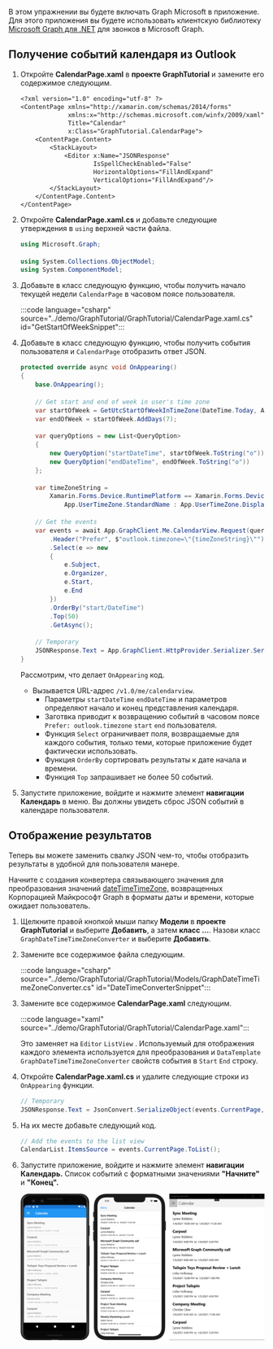 <!-- markdownlint-disable MD002 MD041 -->

В этом упражнении вы будете включать Graph Microsoft в приложение. Для этого приложения вы будете использовать клиентскую библиотеку [Microsoft Graph для .NET](https://github.com/microsoftgraph/msgraph-sdk-dotnet) для звонков в Microsoft Graph.

## <a name="get-calendar-events-from-outlook"></a>Получение событий календаря из Outlook

1. Откройте **CalendarPage.xaml** в **проекте GraphTutorial** и замените его содержимое следующим.

    ```xaml
    <?xml version="1.0" encoding="utf-8" ?>
    <ContentPage xmlns="http://xamarin.com/schemas/2014/forms"
                 xmlns:x="http://schemas.microsoft.com/winfx/2009/xaml"
                 Title="Calendar"
                 x:Class="GraphTutorial.CalendarPage">
        <ContentPage.Content>
            <StackLayout>
                <Editor x:Name="JSONResponse"
                        IsSpellCheckEnabled="False"
                        HorizontalOptions="FillAndExpand"
                        VerticalOptions="FillAndExpand"/>
            </StackLayout>
        </ContentPage.Content>
    </ContentPage>
    ```

1. Откройте **CalendarPage.xaml.cs** и добавьте следующие утверждения в `using` верхней части файла.

    ```csharp
    using Microsoft.Graph;

    using System.Collections.ObjectModel;
    using System.ComponentModel;
    ```

1. Добавьте в класс следующую функцию, чтобы получить начало текущей недели `CalendarPage` в часовом поясе пользователя.

    :::code language="csharp" source="../demo/GraphTutorial/GraphTutorial/CalendarPage.xaml.cs" id="GetStartOfWeekSnippet":::

1. Добавьте в класс следующую функцию, чтобы получить события пользователя и `CalendarPage` отобразить ответ JSON.

    ```csharp
    protected override async void OnAppearing()
    {
        base.OnAppearing();

        // Get start and end of week in user's time zone
        var startOfWeek = GetUtcStartOfWeekInTimeZone(DateTime.Today, App.UserTimeZone);
        var endOfWeek = startOfWeek.AddDays(7);

        var queryOptions = new List<QueryOption>
        {
            new QueryOption("startDateTime", startOfWeek.ToString("o")),
            new QueryOption("endDateTime", endOfWeek.ToString("o"))
        };

        var timeZoneString =
            Xamarin.Forms.Device.RuntimePlatform == Xamarin.Forms.Device.UWP ?
                App.UserTimeZone.StandardName : App.UserTimeZone.DisplayName;

        // Get the events
        var events = await App.GraphClient.Me.CalendarView.Request(queryOptions)
            .Header("Prefer", $"outlook.timezone=\"{timeZoneString}\"")
            .Select(e => new
            {
                e.Subject,
                e.Organizer,
                e.Start,
                e.End
            })
            .OrderBy("start/DateTime")
            .Top(50)
            .GetAsync();

        // Temporary
        JSONResponse.Text = App.GraphClient.HttpProvider.Serializer.SerializeObject(events.CurrentPage);
    }
    ```

    Рассмотрим, что делает `OnAppearing` код.

    - Вызывается URL-адрес `/v1.0/me/calendarview`.
        - Параметры `startDateTime` `endDateTime` и параметров определяют начало и конец представления календаря.
        - Заготвка приводит к возвращению событий в часовом поясе `Prefer: outlook.timezone` `start` `end` пользователя.
        - Функция `Select` ограничивает поля, возвращаемые для каждого события, только теми, которые приложение будет фактически использовать.
        - Функция `OrderBy` сортировать результаты к дате начала и времени.
        - Функция `Top` запрашивает не более 50 событий.

1. Запустите приложение, войдите и нажмите элемент **навигации Календарь** в меню. Вы должны увидеть сброс JSON событий в календаре пользователя.

## <a name="display-the-results"></a>Отображение результатов

Теперь вы можете заменить свалку JSON чем-то, чтобы отобразить результаты в удобной для пользователя манере.

Начните с [](/xamarin/xamarin-forms/xaml/xaml-basics/data-binding-basics#binding-value-converters) создания конвертера связывающего значения для преобразования значений [dateTimeTimeZone,](/graph/api/resources/datetimetimezone?view=graph-rest-1.0) возвращенных Корпорацией Майкрософт Graph в форматы даты и времени, которые ожидает пользователь.

1. Щелкните правой кнопкой мыши папку **Модели** в **проекте GraphTutorial** и выберите **Добавить**, а затем **класс ...**. Назови класс `GraphDateTimeTimeZoneConverter` и выберите **Добавить**.

1. Замените все содержимое файла следующим.

    :::code language="csharp" source="../demo/GraphTutorial/GraphTutorial/Models/GraphDateTimeTimeZoneConverter.cs" id="DateTimeConverterSnippet":::

1. Замените все содержимое **CalendarPage.xaml** следующим.

    :::code language="xaml" source="../demo/GraphTutorial/GraphTutorial/CalendarPage.xaml":::

    Это заменяет на `Editor` `ListView` . Используемый для отображения каждого элемента используется для преобразования и `DataTemplate` `GraphDateTimeTimeZoneConverter` свойств события в `Start` `End` строку.

1. Откройте **CalendarPage.xaml.cs** и удалите следующие строки из `OnAppearing` функции.

    ```csharp
    // Temporary
    JSONResponse.Text = JsonConvert.SerializeObject(events.CurrentPage, Formatting.Indented);
    ```

1. На их месте добавьте следующий код.

    ```csharp
    // Add the events to the list view
    CalendarList.ItemsSource = events.CurrentPage.ToList();
    ```

1. Запустите приложение, войдите и нажмите элемент **навигации Календарь.** Список событий с форматными значениями **"Начните"** и **"Конец".**

    ![Снимок экрана с таблицей событий](./images/calendar-page.png)
